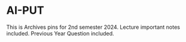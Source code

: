 # AI-PUT

This is Archives pins for 2nd semester 2024.
Lecture important notes included. 
Previous Year Question included.